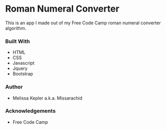 #  Roman Numeral Converter
This is an app I made out of my Free Code Camp roman numeral converter algorithm.

###  Built With
+  HTML  
+  CSS  
+  Javascript  
+  Jquery  
+  Bootstrap  

###  Author
+  Melissa Kepler a.k.a. Missarachid  

###  Acknowledgements
+  Free Code Camp
